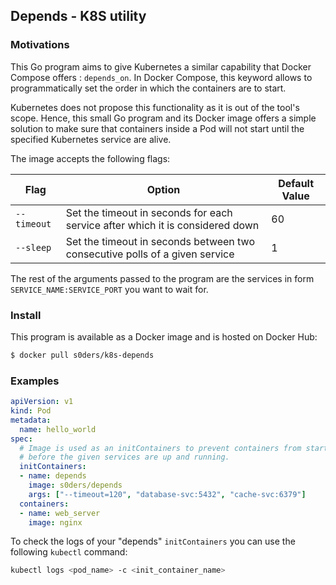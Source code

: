 ## Depends - K8S utility

### Motivations 

This Go program aims to give Kubernetes a similar capability that Docker Compose offers : `depends_on`. In Docker 
Compose, this keyword allows to programmatically set the order in which the containers are to start.

Kubernetes does not propose this functionality as it is out of the tool's scope. Hence, this small Go program and its 
Docker image offers a simple solution to make sure that containers inside a Pod will not start until the specified 
Kubernetes service are alive. 

The image accepts the following flags:

| Flag        | Option                                                                        | Default Value |
|-------------|-------------------------------------------------------------------------------|---------------|
| `--timeout` | Set the timeout in seconds for each service after which it is considered down | 60            |
| `--sleep`   | Set the timeout in seconds between two consecutive polls of a given service   | 1             |

The rest of the arguments passed to the program are the services in form `SERVICE_NAME:SERVICE_PORT` you want to wait for.

### Install

This program is available as a Docker image and is hosted on Docker Hub:
```bash
$ docker pull s0ders/k8s-depends
```

### Examples

```yaml
apiVersion: v1
kind: Pod
metadata:
  name: hello_world
spec:
  # Image is used as an initContainers to prevent containers from starting
  # before the given services are up and running.
  initContainers:
  - name: depends
    image: s0ders/depends
    args: ["--timeout=120", "database-svc:5432", "cache-svc:6379"]
  containers:
  - name: web_server
    image: nginx
```

To check the logs of your "depends" `initContainers` you can use the following `kubectl` command:

```bash
kubectl logs <pod_name> -c <init_container_name>
```
